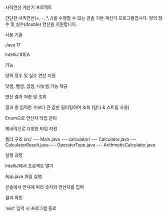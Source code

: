 사칙연산 계산기 프로젝트

간단한 사칙연산(+, -, *, /)을 수행할 수 있는 콘솔 기반 계산기 프로그램입니다.
양의 정수 및 실수(double) 연산을 지원합니다.



사용 기술

Java 17

IntelliJ IDEA



기능

양의 정수 및 실수 연산 지원

덧셈, 뺄셈, 곱셈, 나눗셈 기능 제공

연산 결과 저장 및 조회

결과 중 입력한 수보다 큰 값만 필터링하여 조회 (람다 & 스트림 사용)

Enum으로 연산자 타입 관리

제네릭으로 다양한 타입 지원




폴더 구조
src/
--- Main.java
--- calculator/
    --- Calculator.java
    --- CalculatorResult.java
    --- OperatorType.java
    --- ArithmeticCalculator.java


실행 과정

IntelliJ에서 프로젝트 열기

App.java 파일 실행

콘솔에서 안내에 따라 숫자와 연산자를 입력

결과 확인

'exit' 입력 시 프로그램 종료
